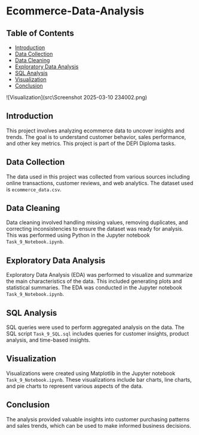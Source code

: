 # Ecommerce-Data-Analysis

## Table of Contents
- [Introduction](#introduction)
- [Data Collection](#data-collection)
- [Data Cleaning](#data-cleaning)
- [Exploratory Data Analysis](#exploratory-data-analysis)
- [SQL Analysis](#sql-analysis)
- [Visualization](#visualization)
- [Conclusion](#conclusion)

![Visualization](src\Screenshot 2025-03-10 234002.png)

## Introduction
This project involves analyzing ecommerce data to uncover insights and trends. The goal is to understand customer behavior, sales performance, and other key metrics. This project is part of the DEPI Diploma tasks.

## Data Collection
The data used in this project was collected from various sources including online transactions, customer reviews, and web analytics. The dataset used is `ecommerce_data.csv`.

## Data Cleaning
Data cleaning involved handling missing values, removing duplicates, and correcting inconsistencies to ensure the dataset was ready for analysis. This was performed using Python in the Jupyter notebook `Task_9_Notebook.ipynb`.

## Exploratory Data Analysis
Exploratory Data Analysis (EDA) was performed to visualize and summarize the main characteristics of the data. This included generating plots and statistical summaries. The EDA was conducted in the Jupyter notebook `Task_9_Notebook.ipynb`.

## SQL Analysis
SQL queries were used to perform aggregated analysis on the data. The SQL script `Task_9_SQL.sql` includes queries for customer insights, product analysis, and time-based insights.

## Visualization
Visualizations were created using Matplotlib in the Jupyter notebook `Task_9_Notebook.ipynb`. These visualizations include bar charts, line charts, and pie charts to represent various aspects of the data.

## Conclusion
The analysis provided valuable insights into customer purchasing patterns and sales trends, which can be used to make informed business decisions.
